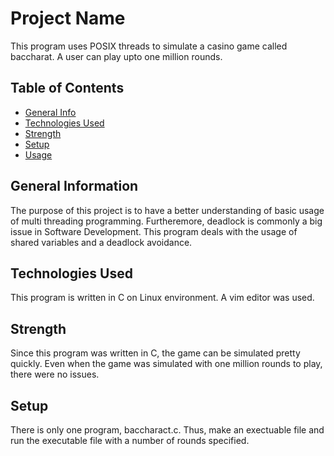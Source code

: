 # Project Name
This program uses POSIX threads to simulate a casino game called baccharat. A user can play upto one million rounds. 


## Table of Contents
* [General Info](#general-information)
* [Technologies Used](#technologies-used)
* [Strength](#Strength)
* [Setup](#setup)
* [Usage](#usage)


## General Information
The purpose of this project is to have a better understanding of basic usage of multi threading programming. Furtheremore, deadlock is commonly a big issue in Software Development. This program deals with the usage of shared variables and a deadlock avoidance. 

## Technologies Used
This program is written in C on Linux environment. A vim editor was used.  

## Strength 
Since this program was written in C, the game can be simulated pretty quickly. Even when the game was simulated with one million rounds to play, there were no issues. 

## Setup
There is only one program, baccharact.c. Thus, make an exectuable file and run the executable file with a number of rounds specified. 

